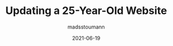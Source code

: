 ---
author: madsstoumann
date: 2021-06-19
layout: post.njk
publisher: thepracticaldev
tags:
  - article
  - meta
  - maintenance
target_url: https://dev.to/madsstoumann/updating-a-25-year-old-website-42jm
title: Updating a 25-Year-Old Website
---